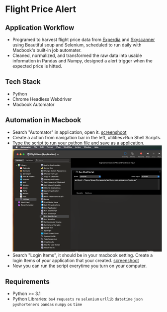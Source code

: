 # Flight Price Alert

## Application Workflow
- Programed to harvest flight price data from [Experdia](www.expedia.com.hk) and [Skyscanner](www.skyscanner.com.hk) using Beautiful soup and Selenium, scheduled to run daily with Macbook's built-in job automater.
- Cleaned, normalized, and transformed the raw data into usable information in Pandas and Numpy, designed a alert trigger when the expected price is hitted.

## Tech Stack
- Python
- Chrome Headless Webdriver
- Macbook Automator

## Automation in Macbook
- Search "Automator" in application, open it.
[screenshoot](https://raw.githubusercontent.com/hlpangaa/python-web-scraping/master/assets/0.png)
- Create a action from navigation bar in the left, utilities>Run Shell Scripts. 
- Type the script to run your python file and save as a application.
![screenshoot](https://raw.githubusercontent.com/hlpangaa/python-web-scraping/master/assets/1.png)
- Search "Login Items", it should be in your macbook setting. Create a login Items of your application that your created.
[screenshoot](https://raw.githubusercontent.com/hlpangaa/python-web-scraping/master/assets/2.png)
- Now you can run the script everytime you turn on your computer.

## Requirements
* Python >= 3.1
* Python Libraries: `bs4` `requests` `re` `selenium` `urllib` `datetime` `json` `pyshorteners` `pandas` `numpy` `os` `time`
